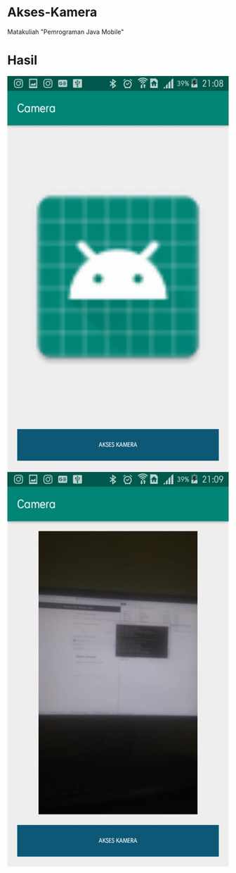 # Akses-Kamera
Matakuliah "Pemrograman Java Mobile"

# Hasil
![Output](./hasil1.jpeg)
![Output](./hasil2.jpeg)
